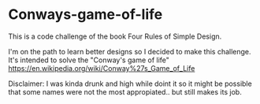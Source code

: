 # Conways-game-of-life

This is a code challenge of the book Four Rules of Simple Design. 

I'm on the path to learn better designs so I decided to make this challenge. It's intended to solve the "Conway's game of life" 
https://en.wikipedia.org/wiki/Conway%27s_Game_of_Life

Disclaimer: I was kinda drunk and high while doint it so it might be possible that some names were not the most appropiated.. but still makes its job.
